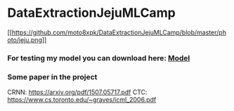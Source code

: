 # DataExtractionJejuMLCamp

[[https://github.com/moto8xpk/DataExtractionJejuMLCamp/blob/master/photo/jeju.png]]

### For testing my model you can download here: [Model](https://drive.google.com/open?id=1S5OC-lns_KmJ0m_7JFem08JKV0VxgoSb)

### Some paper in the project 
CRNN: https://arxiv.org/pdf/1507.05717.pdf
CTC: https://www.cs.toronto.edu/~graves/icml_2006.pdf
